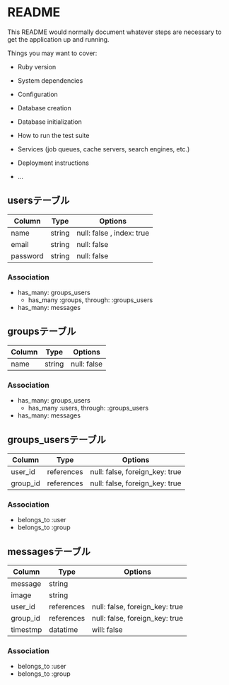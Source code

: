 # README

This README would normally document whatever steps are necessary to get the
application up and running.

Things you may want to cover:

* Ruby version

* System dependencies

* Configuration

* Database creation

* Database initialization

* How to run the test suite

* Services (job queues, cache servers, search engines, etc.)

* Deployment instructions

* ...
## usersテーブル
|Column|Type|Options|
|------|----|-------|
|name|string|null: false , index: true |
|email|string|null: false|
|password|string|null: false|
### Association
- has_many: groups_users
  - has_many  :groups,  through:  :groups_users
- has_many: messages

## groupsテーブル
|Column|Type|Options|
|------|----|-------|
|name|string|null: false|
### Association
- has_many: groups_users
    - has_many  :users,  through:  :groups_users
- has_many: messages

## groups_usersテーブル
|Column|Type|Options|
|------|----|-------|
|user_id|references|null: false, foreign_key: true|
|group_id|references|null: false, foreign_key: true|
### Association
- belongs_to :user
- belongs_to :group

## messagesテーブル
|Column|Type|Options|
|------|----|-------|
|message|string||
|image|string||
|user_id|references|null: false, foreign_key: true|
|group_id|references|null: false, foreign_key: true|
|timestmp|datatime|will: false|
### Association
- belongs_to :user
- belongs_to :group
